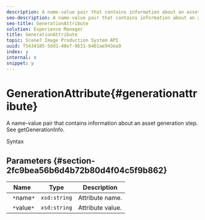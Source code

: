 ```yaml
---
description: A name-value pair that contains information about an asset generation step. See getGenerationInfo.
seo-description: A name-value pair that contains information about an asset generation step. See getGenerationInfo.
seo-title: GenerationAttribute
solution: Experience Manager
title: GenerationAttribute
topic: Scene7 Image Production System API
uuid: f5434105-5dd1-40ef-9b31-6401ae943ea9
index: y
internal: n
snippet: y
---
```


# GenerationAttribute{#generationattribute}

A name-value pair that contains information about an asset generation step. See getGenerationInfo.

 Syntax 

## Parameters {#section-2fc9bea56b6d4b72b80d4f04c5f9b862}

|  Name  | Type  | Description  |
|---|---|---|
|  ` *`name`*`  | `xsd:string`  | Attribute name.  |
|  ` *`value`*`  | `xsd:string`  | Attribute value.  |

